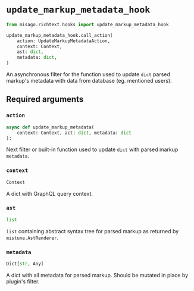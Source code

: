 # `update_markup_metadata_hook`

```python
from misago.richtext.hooks import update_markup_metadata_hook

update_markup_metadata_hook.call_action(
    action: UpdateMarkupMetadataAction,
    context: Context,
    ast: dict,
    metadata: dict,
)
```

An asynchronous filter for the function used to update `dict` parsed markup's metadata with data from database (eg. mentioned users).


## Required arguments

### `action`

```python
async def update_markup_metadata(
    context: Context, act: dict, metadata: dict
):
```

Next filter or built-in function used to update `dict` with parsed markup `metadata`.


### `context`

```python
Context
```

A dict with GraphQL query context.


### `ast`

```python
list
```

`list` containing abstract syntax tree for parsed markup as returned by `mistune.AstRenderer`.


### `metadata`

```python
Dict[str, Any]
```

A dict with all metadata for parsed markup. Should be mutated in place by plugin's filter.